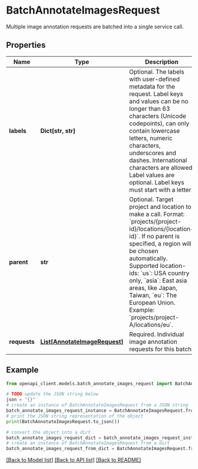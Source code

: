 # BatchAnnotateImagesRequest

Multiple image annotation requests are batched into a single service call.

## Properties

Name | Type | Description | Notes
------------ | ------------- | ------------- | -------------
**labels** | **Dict[str, str]** | Optional. The labels with user-defined metadata for the request. Label keys and values can be no longer than 63 characters (Unicode codepoints), can only contain lowercase letters, numeric characters, underscores and dashes. International characters are allowed. Label values are optional. Label keys must start with a letter. | [optional] 
**parent** | **str** | Optional. Target project and location to make a call. Format: &#x60;projects/{project-id}/locations/{location-id}&#x60;. If no parent is specified, a region will be chosen automatically. Supported location-ids: &#x60;us&#x60;: USA country only, &#x60;asia&#x60;: East asia areas, like Japan, Taiwan, &#x60;eu&#x60;: The European Union. Example: &#x60;projects/project-A/locations/eu&#x60;. | [optional] 
**requests** | [**List[AnnotateImageRequest]**](AnnotateImageRequest.md) | Required. Individual image annotation requests for this batch. | [optional] 

## Example

```python
from openapi_client.models.batch_annotate_images_request import BatchAnnotateImagesRequest

# TODO update the JSON string below
json = "{}"
# create an instance of BatchAnnotateImagesRequest from a JSON string
batch_annotate_images_request_instance = BatchAnnotateImagesRequest.from_json(json)
# print the JSON string representation of the object
print(BatchAnnotateImagesRequest.to_json())

# convert the object into a dict
batch_annotate_images_request_dict = batch_annotate_images_request_instance.to_dict()
# create an instance of BatchAnnotateImagesRequest from a dict
batch_annotate_images_request_from_dict = BatchAnnotateImagesRequest.from_dict(batch_annotate_images_request_dict)
```
[[Back to Model list]](../README.md#documentation-for-models) [[Back to API list]](../README.md#documentation-for-api-endpoints) [[Back to README]](../README.md)


